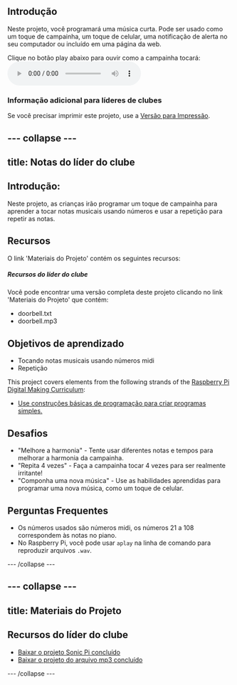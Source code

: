 ## Introdução

Neste projeto, você programará uma música curta. Pode ser usado como um toque de campainha, um toque de celular, uma notificação de alerta no seu computador ou incluído em uma página da web.

<div id="audio-preview" class="pdf-hidden">
  Clique no botão play abaixo para ouvir como a campainha tocará: <audio controls preload> <source src="resources/doorbell.mp3" type="audio/mpeg"> Seu navegador não suporta o elemento de <code>áudio</code>. </audio>
</div>

### Informação adicional para líderes de clubes

Se você precisar imprimir este projeto, use a [Versão para Impressão](https://projects.raspberrypi.org/en/projects/compose-tune/print).

## \--- collapse \---

## title: Notas do líder do clube

## Introdução:

Neste projeto, as crianças irão programar um toque de campainha para aprender a tocar notas musicais usando números e usar a repetição para repetir as notas.

## Recursos

O link 'Materiais do Projeto' contém os seguintes recursos:

##### Recursos do líder do clube

Você pode encontrar uma versão completa deste projeto clicando no link 'Materiais do Projeto' que contém:

* doorbell.txt
* doorbell.mp3

## Objetivos de aprendizado

* Tocando notas musicais usando números midi
* Repetição

This project covers elements from the following strands of the [Raspberry Pi Digital Making Curriculum](https://rpf.io/curriculum):

* [Use construções básicas de programação para criar programas simples.](https://www.raspberrypi.org/curriculum/programming/creator)

## Desafios

* "Melhore a harmonia" - Tente usar diferentes notas e tempos para melhorar a harmonia da campainha.
* "Repita 4 vezes" - Faça a campainha tocar 4 vezes para ser realmente irritante!
* "Componha uma nova música" - Use as habilidades aprendidas para programar uma nova música, como um toque de celular.

## Perguntas Frequentes

* Os números usados são números midi, os números 21 a 108 correspondem às notas no piano.
* No Raspberry Pi, você pode usar `aplay` na linha de comando para reproduzir arquivos `.wav`.

\--- /collapse \---

## \--- collapse \---

## title: Materiais do Projeto

## Recursos do líder do clube

* [Baixar o projeto Sonic Pi concluído](resources/doorbell.txt)
* [Baixar o projeto do arquivo mp3 concluído](resources/doorbell.mp3)

\--- /collapse \---
